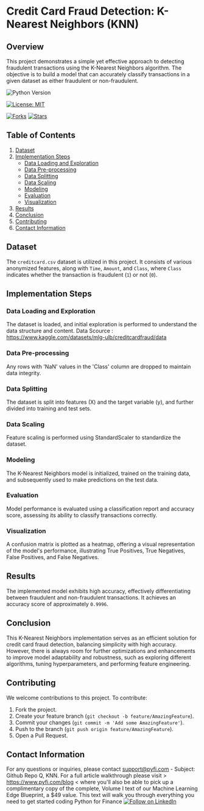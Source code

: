 # Credit Card Fraud Detection: K-Nearest Neighbors (KNN)
## Overview
This project demonstrates a simple yet effective approach to detecting fraudulent transactions using the K-Nearest Neighbors algorithm. The objective is to build a model that can accurately classify transactions in a given dataset as either fraudulent or non-fraudulent.

![Python Version](https://img.shields.io/badge/Python-3.6%2B-blue)

[![License: MIT](https://img.shields.io/badge/License-MIT-yellow.svg)](https://opensource.org/licenses/MIT)

[![Forks](https://img.shields.io/github/forks/Py-Fi-nance/KNN)](https://github.com/Py-Fi-nance/KNN/network)
[![Stars](https://img.shields.io/github/stars/Py-Fi-nance/KNN)](https://github.com/Py-Fi-nance/KNN/stargazers)

## Table of Contents
1. [Dataset](#dataset)
2. [Implementation Steps](#implementation-steps)
   - [Data Loading and Exploration](#data-loading-and-exploration)
   - [Data Pre-processing](#data-pre-processing)
   - [Data Splitting](#data-splitting)
   - [Data Scaling](#data-scaling)
   - [Modeling](#modeling)
   - [Evaluation](#evaluation)
   - [Visualization](#visualization)
3. [Results](#results)
4. [Conclusion](#conclusion)
5. [Contributing](#contributing)
6. [Contact Information](#contact-information)


## Dataset <a name="dataset"></a>
The `creditcard.csv` dataset is utilized in this project. It consists of various anonymized features, along with `Time`, `Amount`, and `Class`, where `Class` indicates whether the transaction is fraudulent (`1`) or not (`0`).

## Implementation Steps <a name="implementation-steps"></a>
### Data Loading and Exploration <a name="data-loading-and-exploration"></a>
   The dataset is loaded, and initial exploration is performed to understand the data structure and content.
   Data Scource : https://www.kaggle.com/datasets/mlg-ulb/creditcardfraud/data

### Data Pre-processing <a name="data-pre-processing"></a>
   Any rows with 'NaN' values in the 'Class' column are dropped to maintain data integrity.

### Data Splitting <a name="data-splitting"></a>
   The dataset is split into features (X) and the target variable (y), and further divided into training and test sets.

### Data Scaling <a name="data-scaling"></a>
   Feature scaling is performed using StandardScaler to standardize the dataset.

### Modeling <a name="modeling"></a>
   The K-Nearest Neighbors model is initialized, trained on the training data, and subsequently used to make predictions on the test data.

### Evaluation <a name="evaluation"></a>
   Model performance is evaluated using a classification report and accuracy score, assessing its ability to classify transactions correctly.

### Visualization <a name="visualization"></a>
   A confusion matrix is plotted as a heatmap, offering a visual representation of the model's performance, illustrating True Positives, True Negatives, False Positives, and False Negatives.

## Results <a name="results"></a>
The implemented model exhibits high accuracy, effectively differentiating between fraudulent and non-fraudulent transactions. It achieves an accuracy score of approximately `0.9996`.

## Conclusion <a name="conclusion"></a>
This K-Nearest Neighbors implementation serves as an efficient solution for credit card fraud detection, balancing simplicity with high accuracy. However, there is always room for further optimizations and enhancements to improve model adaptability and robustness, such as exploring different algorithms, tuning hyperparameters, and performing feature engineering.

## Contributing
We welcome contributions to this project. To contribute:

1. Fork the project.
2. Create your feature branch (`git checkout -b feature/AmazingFeature`).
3. Commit your changes (`git commit -m 'Add some AmazingFeature'`).
4. Push to the branch (`git push origin feature/AmazingFeature`).
5. Open a Pull Request.


## Contact Information
For any questions or inquiries, please contact support@pyfi.com - Subject: Github Repo Q, KNN.
For a full article walkthrough please visit > https://www.pyfi.com/blog < where you'll also be able to pick up a complimentary copy of the complete, Volume I text of our Machine Learning Edge Blueprint, a $49 value. This text will walk you through everything you need to get started coding Python for Finance
[![Follow on LinkedIn](https://img.shields.io/badge/Follow%20on-LinkedIn-blue?style=social&logo=linkedin)](https://www.linkedin.com/company/pyfi/)
